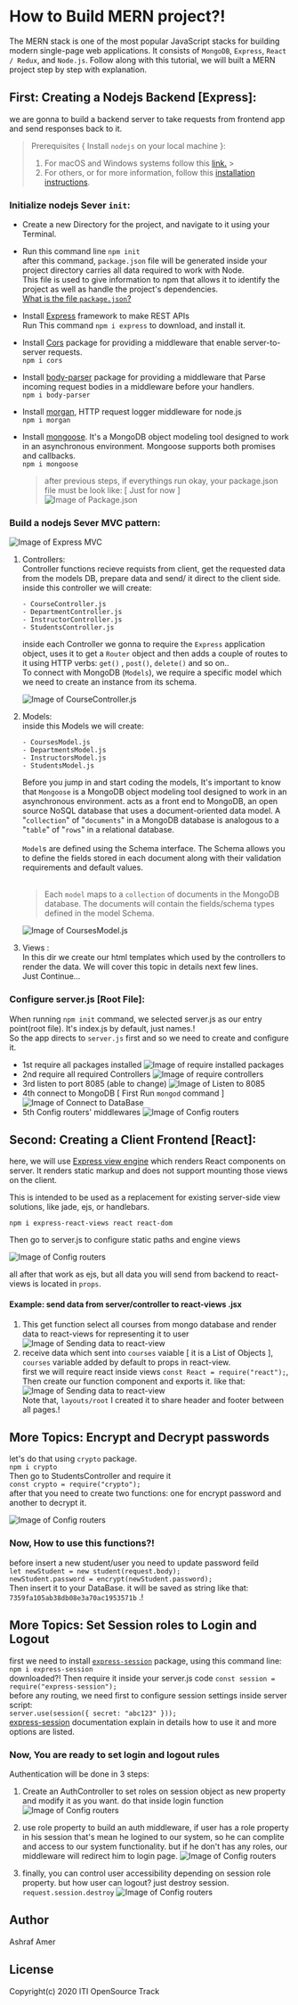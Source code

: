 # How to Build MERN project?!

The MERN stack is one of the most popular JavaScript stacks for building modern single-page web applications. It consists of `MongoDB`, `Express`, `React / Redux`, and `Node.js`. Follow along with this tutorial, we will built a MERN project step by step with explanation.

## First: Creating a Nodejs Backend [Express]:

we are gonna to build a backend server to take requests from frontend app and send responses back to it.

> Prerequisites { Install `nodejs` on your local machine }:
>
> 1. For macOS and Windows systems follow this [link.](https://pip.pypa.io/en/stable/) > <br>
> 2. For others, or for more information, follow this [installation instructions](https://nodejs.org/en/download/package-manager/).

### Initialize nodejs Sever `init`:

-   Create a new Directory for the project, and navigate to it using your Terminal.

-   Run this command line `npm init`<br>
    after this command, `package.json` file will be generated inside your project directory carries all data required to work with Node. <br> This file is used to give information to npm that allows it to identify the project as well as handle the project's dependencies. <br>
    [What is the file `package.json`?
    ](https://nodejs.org/en/knowledge/getting-started/npm/what-is-the-file-package-json/)

-   Install [Express](https://www.npmjs.com/package/express) framework to make REST APIs<br>
    Run This command `npm i express` to download, and install it.

-   Install [Cors](https://www.npmjs.com/package/cors) package for providing a middleware that enable server-to-server requests.<br>
    `npm i cors`

-   Install [body-parser](https://www.npmjs.com/package/body-parser) package for providing a middleware that Parse incoming request bodies in a middleware before your handlers.<br>
    `npm i body-parser`

-   Install [morgan](https://www.npmjs.com/package/morgan), HTTP request logger middleware for node.js<br>
    `npm i morgan`

-   Install [mongoose](https://www.npmjs.com/package/mongoose). It's a MongoDB object modeling tool designed to work in an asynchronous environment. Mongoose supports both promises and callbacks.<br>
    `npm i mongoose`

    > after previous steps, if everythings run okay, your package.json file must be look like: [ Just for now ] <br> ![Image of Package.json](public/images/docs/1st_packagejson.JPG)

### Build a nodejs Sever MVC pattern:

![Image of Express MVC](public/images/docs/MVC_Express.png)

1.  Controllers:<br>
    Controller functions recieve requists from client, get the requested data from the models DB, prepare data and send/ it direct to the client side.
    <br>
    inside this controller we will create:

        - CourseController.js
        - DepartmentController.js
        - InstructorController.js
        - StudentsController.js

    inside each Controller we gonna to require the `Express` application object, uses it to get a `Router` object and then adds a couple of routes to it using HTTP verbs: `get()` , `post()`, `delete()` and so on.. <br>
    To connect with MongoDB (`Models`), we require a specific model which we need to create an instance from its schema.<br>

    ![Image of CourseController.js](public/images/docs/controller.JPG)

2.  Models:<br>
    inside this Models we will create:

        - CoursesModel.js
        - DepartmentsModel.js
        - InstructorsModel.js
        - StudentsModel.js

    Before you jump in and start coding the models, It's important to know that `Mongoose` is a MongoDB object modeling tool designed to work in an asynchronous environment. acts as a front end to MongoDB, an open source NoSQL database that uses a document-oriented data model. A "`collection`" of "`documents`" in a MongoDB database is analogous to a "`table`" of "`rows`" in a relational database.
    <br><br>
    `Model`s are defined using the Schema interface. The Schema allows you to define the fields stored in each document along with their validation requirements and default values.
    <br><br>

    > Each `model` maps to a `collection` of documents in the MongoDB database. The documents will contain the fields/schema types defined in the model Schema.

    ![Image of CoursesModel.js](public/images/docs/model.JPG)

3.  Views :<br>
    In this dir we create our html templates which used by the controllers to render the data. We will cover this topic in details next few lines.
    <br>
    Just Continue...

### Configure server.js [Root File]:

When running `npm init` command, we selected server.js as our entry point(root file). It's index.js by default, just names.!
<br>
So the app directs to `server.js` first and so we need to create and configure it.
<br>

-   1st require all packages installed
    ![Image of require installed packages](public/images/docs/packages.JPG)
-   2nd require all required Controllers
    ![Image of require controllers](public/images/docs/controllers.JPG)
-   3rd listen to port 8085 (able to change)
    ![Image of Listen to 8085](public/images/docs/portlisten.JPG)
-   4th connect to MongoDB [ First Run `mongod` command ]
    ![Image of Connect to DataBase](public/images/docs/dbconnect.JPG)
-   5th Config routers' middlewares
    ![Image of Config routers](public/images/docs/routersMiddleware.JPG)

## Second: Creating a Client Frontend [React]:

here, we will use [Express view engine](https://www.npmjs.com/package/express-react-views) which renders React components on server. It renders static markup and does not support mounting those views on the client.

This is intended to be used as a replacement for existing server-side view solutions, like jade, ejs, or handlebars.

`npm i express-react-views react react-dom`

Then go to server.js to configure static paths and engine views

![Image of Config routers](public/images/docs/viewsengine.JPG)

all after that work as ejs, but all data you will send from backend to react-views is located in `props`.

#### Example: send data from server/controller to react-views .jsx

1.  This get function select all courses from mongo database and render data to react-views for representing it to user
    <br>
    ![Image of Sending data to react-view](public/images/docs/coursesList.JPG)
    <br>
2.  receive data which sent into `courses` vaiable [ it is a List of Objects ], `courses` variable added by default to props in react-view.
    <br>
    first we will require react inside views `const React = require("react");`, Then create our function component and exports it. like that:
    <br>
    ![Image of Sending data to react-view](public/images/docs/coursesViews.JPG)
    <br>
    Note that, `layouts/root` I created it to share header and footer between all pages.!

## More Topics: Encrypt and Decrypt passwords

let's do that using `crypto` package.
<br>
`npm i crypto`
<br>
Then go to StudentsController and require it
<br>
`const crypto = require("crypto");`
<br>
after that you need to create two functions: one for encrypt password and another to decrypt it.

![Image of Config routers](public/images/docs/encrypt_decrypt.JPG)

### Now, How to use this functions?!

before insert a new student/user you need to update password feild
<br>
`let newStudent = new student(request.body);`
<br>
`newStudent.password = encrypt(newStudent.password);`
<br>
Then insert it to your DataBase. it will be saved as string like that: `7359fa105ab38db08e3a70ac1953571b` .!

## More Topics: Set Session roles to Login and Logout

first we need to install [`express-session`](https://www.npmjs.com/package/express-session) package, using this command line:
<br>
`npm i express-session`
<br>
downloaded?! Then require it inside your server.js code `const session = require("express-session");`
<br>
before any routing, we need first to configure session settings inside server script:
<br>
`server.use(session({ secret: "abc123" }));`
<br>
[express-session](https://www.npmjs.com/package/express-session) documentation explain in details how to use it and more options are listed.

### Now, You are ready to set login and logout rules

Authentication will be done in 3 steps:
<br>

1.  Create an AuthController to set roles on session object as new property and modify it as you want. do that inside login function
    ![Image of Config routers](public/images/docs/login.JPG)

2.  use role property to build an auth middleware, if user has a role property in his session that's mean he logined to our system, so he can complite and access to our system functionality. but if he don't has any roles, our middleware will redirect him to login page.
    ![Image of Config routers](public/images/docs/loginMiddleware.JPG)

3.  finally, you can control user accessibility depending on session role property. but how user can logout? just destroy session.
    <br>
    `request.session.destroy`
    ![Image of Config routers](public/images/docs/logout.JPG)
    
    
    
    

## Author

 Ashraf Amer

## License

Copyright(c) 2020 ITI OpenSource Track

